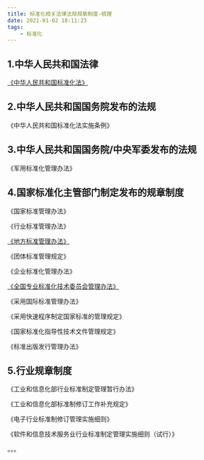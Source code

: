```yaml
---
title: 标准化相关法律法规规章制度-梳理
date: 2021-01-02 18:11:23
tags: 
	- 标准化
---
```


## 1.中华人民共和国法律

[《中华人民共和国标准化法》](http://basestd.stdfirm.com/wiki/01-biao-zhun-hua-guan-li-ban-fa-shu-li-01-biao-zhun-hua-fa-gui-zhong-hua-ren-min-gong-he-guo-biao-zhun-hua-fa/)

## 2.中华人民共和国国务院发布的法规
《中华人民共和国标准化法实施条例》

## 3.中华人民共和国国务院/中央军委发布的法规

《军用标准化管理办法》

## 4.国家标准化主管部门制定发布的规章制度

《国家标准管理办法》

《行业标准管理办法》

[《地方标准管理办法》](http://basestd.stdfirm.com/wiki/01-biao-zhun-hua-guan-li-ban-fa-shu-li-01-biao-zhun-hua-fa-gui-di-fang-biao-zhun-guan-li-ban-fa/)

《团体标准管理规定》

《企业标准化管理办法》

[《全国专业标准化技术委员会管理办法》](http://basestd.stdfirm.com/wiki/01-biao-zhun-hua-guan-li-ban-fa-shu-li-02-biao-zhun-hua-ji-zhu-wei-yuan-hui-quan-guo-zhuan-ye-biao-zhun-hua-ji-zhu-wei-yuan-hui-guan-li-ban-fa-zong-ju-ling-di-191-hao/)

《采用国际标准管理办法》

《采用快速程序制定国家标准的管理规定》

《国家标准化指导性技术文件管理规定》

《标准出版发行管理办法》

## 5.行业规章制度

《工业和信息化部行业标准制定管理暂行办法》

《工业和信息化部标准制修订工作补充规定》

《电子行业标准制修订管理实施细则》

《软件和信息技术服务业行业标准制定管理实施细则（试行）》

。。。